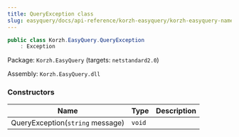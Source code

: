 ```yaml
---
title: QueryException class
slug: easyquery/docs/api-reference/korzh-easyquery/korzh-easyquery-namespace/queryexception-class
---
```



```csharp
public class Korzh.EasyQuery.QueryException
    : Exception

```
Package: `Korzh.EasyQuery` (targets: `netstandard2.0`)

Assembly: `Korzh.EasyQuery.dll`

### Constructors

| Name | Type | Description | 
| --- | --- | --- | 
| QueryException(`string` message) | `void` |  |